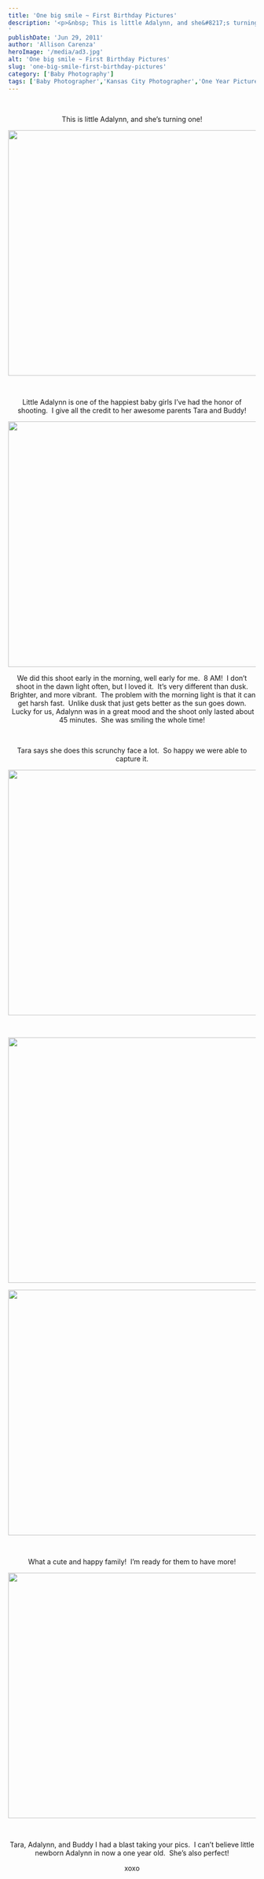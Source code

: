 ```yaml
---
title: 'One big smile ~ First Birthday Pictures'
description: '<p>&nbsp; This is little Adalynn, and she&#8217;s turning one! &nbsp; Little Adalynn is one of the happiest baby girls I&#8217;ve [&hellip;]</p>
'
publishDate: 'Jun 29, 2011'
author: 'Allison Carenza'
heroImage: '/media/ad3.jpg'
alt: 'One big smile ~ First Birthday Pictures'
slug: 'one-big-smile-first-birthday-pictures'
category: ['Baby Photography']
tags: ['Baby Photographer','Kansas City Photographer','One Year Pictures']
---
```


<p style="text-align: center;">&nbsp;</p>
<p style="text-align: center;">This is little Adalynn, and she&#8217;s turning one!</p>
<p style="text-align: center;"><img class="aligncenter size-full wp-image-3130" title="ad3" src="/media/ad3.jpg" alt="" width="750" height="499" srcset="/media/ad3.jpg 750w, /media/ad3-300x200.jpg 300w" sizes="(max-width: 750px) 100vw, 750px" /></p>
<p style="text-align: center;">&nbsp;</p>
<p style="text-align: center;">Little Adalynn is one of the happiest baby girls I&#8217;ve had the honor of shooting.  I give all the credit to her awesome parents Tara and Buddy!</p>
<p style="text-align: center;"><img class="aligncenter size-full wp-image-3129" title="ad2" src="/media/ad2.jpg" alt="" width="700" height="499" srcset="/media/ad2.jpg 700w, /media/ad2-300x214.jpg 300w" sizes="(max-width: 700px) 100vw, 700px" /></p>
<p style="text-align: center;">We did this shoot early in the morning, well early for me.  8 AM!  I don&#8217;t shoot in the dawn light often, but I loved it.  It&#8217;s very different than dusk.  Brighter, and more vibrant.  The problem with the morning light is that it can get harsh fast.  Unlike dusk that just gets better as the sun goes down.  Lucky for us, Adalynn was in a great mood and the shoot only lasted about 45 minutes.  She was smiling the whole time!</p>
<p style="text-align: center;">&nbsp;</p>
<p style="text-align: center;">Tara says she does this scrunchy face a lot.  So happy we were able to capture it.</p>
<p style="text-align: center;"><img class="aligncenter size-full wp-image-3128" title="ad1" src="/media/ad1.jpg" alt="" width="751" height="499" srcset="/media/ad1.jpg 751w, /media/ad1-300x199.jpg 300w" sizes="(max-width: 751px) 100vw, 751px" /></p>
<p style="text-align: center;">&nbsp;</p>
<p style="text-align: center;"><img class="aligncenter size-full wp-image-3133" title="ad6" src="/media/ad6.jpg" alt="" width="700" height="499" srcset="/media/ad6.jpg 700w, /media/ad6-300x214.jpg 300w" sizes="(max-width: 700px) 100vw, 700px" /></p>
<p style="text-align: center;"><img class="aligncenter size-full wp-image-3132" title="ad5" src="/media/ad5.jpg" alt="" width="751" height="499" srcset="/media/ad5.jpg 751w, /media/ad5-300x199.jpg 300w" sizes="(max-width: 751px) 100vw, 751px" /></p>
<p style="text-align: center;">&nbsp;</p>
<p style="text-align: center;">What a cute and happy family!  I&#8217;m ready for them to have more!</p>
<p style="text-align: center;"><img class="aligncenter size-full wp-image-3134" title="ad7" src="/media/ad7.jpg" alt="" width="750" height="499" srcset="/media/ad7.jpg 750w, /media/ad7-300x200.jpg 300w" sizes="(max-width: 750px) 100vw, 750px" /></p>
<p style="text-align: center;">&nbsp;</p>
<p style="text-align: center;">Tara, Adalynn, and Buddy I had a blast taking your pics.  I can&#8217;t believe little newborn Adalynn in now a one year old.  She&#8217;s also perfect!</p>
<p style="text-align: center;">xoxo</p>
